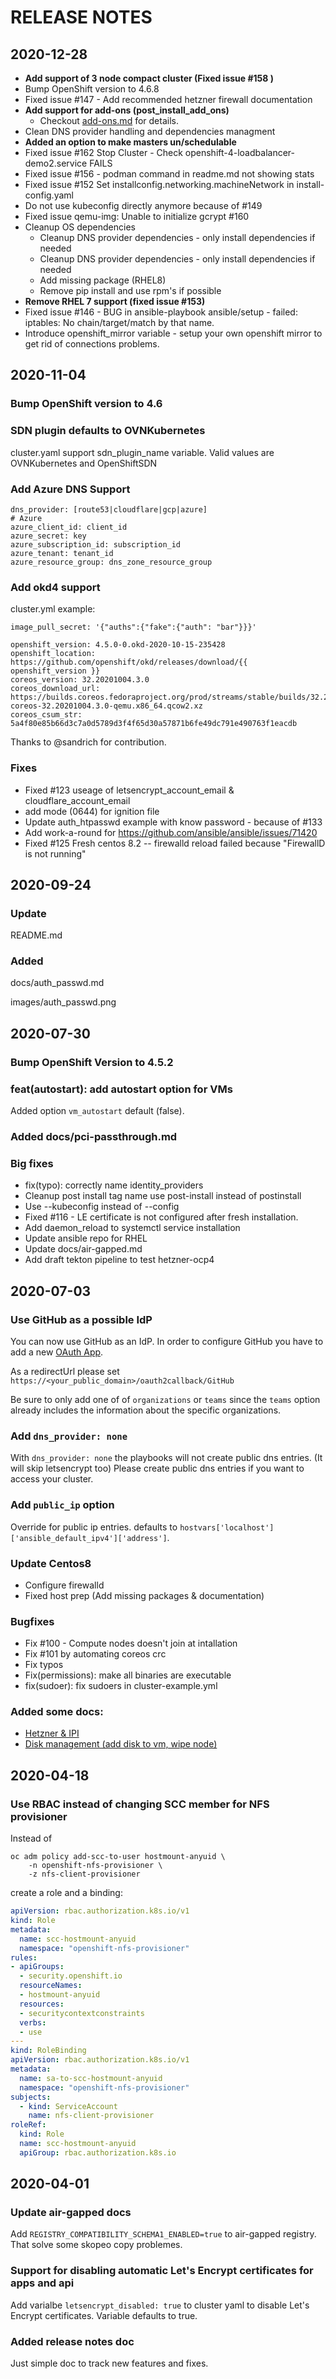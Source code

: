 # RELEASE NOTES

## 2020-12-28

* **Add support of 3 node compact cluster (Fixed issue #158 )**
* Bump OpenShift version to 4.6.8
* Fixed issue #147 - Add recommended hetzner firewall documentation
* **Add support for add-ons (post_install_add_ons)**
  * Checkout [add-ons.md](add-ons.md) for details.
* Clean DNS provider handling and dependencies managment
* **Added an option to make masters un/schedulable**
* Fixed issue #162 Stop Cluster - Check openshift-4-loadbalancer-demo2.service FAILS
* Fixed issue #156 - podman command in readme.md not showing stats
* Fixed issue #152 Set installconfig.networking.machineNetwork in install-config.yaml
* Do not use kubeconfig directly anymore because of #149
* Fixed issue qemu-img: Unable to initialize gcrypt #160
* Cleanup OS dependencies
  * Cleanup DNS provider dependencies - only install dependencies if needed
  * Cleanup DNS provider dependencies - only install dependencies if needed
  * Add missing package (RHEL8)
  * Remove pip install and use rpm's if possible
* **Remove RHEL 7 support  (fixed issue #153)**
* Fixed issue #146 - BUG in ansible-playbook ansible/setup - failed: iptables: No chain/target/match by that name.
* Introduce openshift_mirror variable - setup your own openshift mirror to get rid of connections problems.

## 2020-11-04

### Bump OpenShift version to 4.6

### SDN plugin defaults to OVNKubernetes

cluster.yaml support sdn_plugin_name variable. Valid values are OVNKubernetes and OpenShiftSDN

### Add Azure DNS Support

```init
dns_provider: [route53|cloudflare|gcp|azure]
# Azure
azure_client_id: client_id
azure_secret: key
azure_subscription_id: subscription_id
azure_tenant: tenant_id
azure_resource_group: dns_zone_resource_group
```

### Add okd4 support

cluster.yml example:
```
image_pull_secret: '{"auths":{"fake":{"auth": "bar"}}}'

openshift_version: 4.5.0-0.okd-2020-10-15-235428
openshift_location: https://github.com/openshift/okd/releases/download/{{ openshift_version }}
coreos_version: 32.20201004.3.0
coreos_download_url: https://builds.coreos.fedoraproject.org/prod/streams/stable/builds/32.20201004.3.0/x86_64/fedora-coreos-32.20201004.3.0-qemu.x86_64.qcow2.xz
coreos_csum_str: 5a4f80e85b66d3c7a0d5789d3f4f65d30a57871b6fe49dc791e490763f1eacdb
```

Thanks to @sandrich for contribution.

### Fixes

 * Fixed #123 useage of letsencrypt_account_email & cloudflare_account_email
 * add mode (0644) for ignition file
 * Update auth_htpasswd example with know password - because of #133
 * Add work-a-round for https://github.com/ansible/ansible/issues/71420
 * Fixed #125 Fresh centos 8.2 -- firewalld reload failed because "FirewallD is
   not running"

## 2020-09-24

### Update
README.md

### Added
docs/auth_passwd.md

images/auth_passwd.png

## 2020-07-30

### Bump OpenShift Version to 4.5.2

### feat(autostart): add autostart option for VMs

Added option `vm_autostart` default (false).

### Added docs/pci-passthrough.md

### Big fixes

 - fix(typo): correctly name identity_providers
 - Cleanup post install tag name use post-install instead of postinstall
 - Use --kubeconfig instead of --config
 - Fixed #116 - LE certificate is not configured after fresh installation.
 - Add daemon_reload to systemctl service installation
 - Update ansible repo for RHEL
 - Update docs/air-gapped.md
 - Add draft tekton pipeline to test hetzner-ocp4

## 2020-07-03

### Use GitHub as a possible IdP

You can now use GitHub as an IdP. In order to configure GitHub you have to add a new [OAuth App](https://github.com/settings/developers).

As a redirectUrl please set
`https://<your_public_domain>/oauth2callback/GitHub`

Be sure to only add one of of `organizations` or `teams` since the `teams` option already includes the information about the specific organizations.

### Add `dns_provider: none`

With `dns_provider: none` the playbooks will not create public dns entries. (It will skip letsencrypt too) Please create public dns entries if you want to access your cluster.

### Add `public_ip` option

Override for public ip entries. defaults to `hostvars['localhost']['ansible_default_ipv4']['address']`.


### Update Centos8

* Configure firewalld
* Fixed host prep (Add missing packages & documentation)

### Bugfixes

* Fix #100 - Compute nodes doesn't join at intallation
* Fix #101 by automating coreos crc
* Fix typos
* Fix(permissions): make all binaries are executable
* fix(sudoer): fix sudoers in cluster-example.yml

### Added some docs:

* [Hetzner & IPI](docs/ipi.md)
* [Disk management (add disk to vm, wipe node)](docs/disk-management.md)

## 2020-04-18

### Use RBAC instead of changing SCC member for NFS provisioner

Instead of
```
oc adm policy add-scc-to-user hostmount-anyuid \
    -n openshift-nfs-provisioner \
    -z nfs-client-provisioner
```
create a role  and a binding:
```yaml
apiVersion: rbac.authorization.k8s.io/v1
kind: Role
metadata:
  name: scc-hostmount-anyuid
  namespace: "openshift-nfs-provisioner"
rules:
- apiGroups:
  - security.openshift.io
  resourceNames:
  - hostmount-anyuid
  resources:
  - securitycontextconstraints
  verbs:
  - use
---
kind: RoleBinding
apiVersion: rbac.authorization.k8s.io/v1
metadata:
  name: sa-to-scc-hostmount-anyuid
  namespace: "openshift-nfs-provisioner"
subjects:
  - kind: ServiceAccount
    name: nfs-client-provisioner
roleRef:
  kind: Role
  name: scc-hostmount-anyuid
  apiGroup: rbac.authorization.k8s.io
```

## 2020-04-01

### Update air-gapped docs

Add `REGISTRY_COMPATIBILITY_SCHEMA1_ENABLED=true` to air-gapped registry. That solve some skopeo copy problemes.

### Support for disabling automatic Let's Encrypt certificates for apps and api

Add varialbe `letsencrypt_disabled: true` to cluster yaml to disable Let's Encrypt certificates. Variable defaults to true.

### Added release notes doc

Just simple doc to track new features and fixes.


